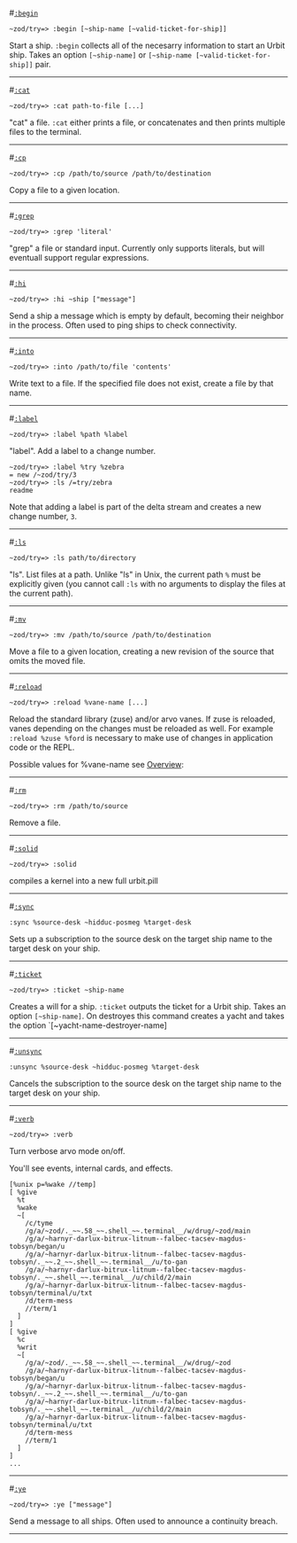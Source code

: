 #[`:begin`](#begin)

`~zod/try=> :begin [~ship-name [~valid-ticket-for-ship]]`

Start a ship. `:begin` collects all of the necesarry information to start an Urbit ship. Takes an option `[~ship-name]` or `[~ship-name [~valid-ticket-for-ship]]` pair.

---

#[`:cat`](#cat)

`~zod/try=> :cat path-to-file [...]`

"cat" a file. `:cat` either prints a file, or concatenates and then prints multiple files to the terminal.

---

#[`:cp`](#cp)

`~zod/try=> :cp /path/to/source /path/to/destination`

Copy a file to a given location.

---

#[`:grep`](#grep)

`~zod/try=> :grep 'literal' `

"grep" a file or standard input. Currently only supports literals, but will eventuall support regular expressions.

----

#[`:hi`](#hi)

`~zod/try=> :hi ~ship ["message"]`

Send a ship a message which is empty by default, becoming their neighbor in the process. Often used to ping ships to check connectivity.

---

#[`:into`](#into)

`~zod/try=> :into /path/to/file 'contents'`

Write text to a file. If the specified file does not exist, create a file by that name.

---

#[`:label`](#label)

`~zod/try=> :label %path %label`

"label". Add a label to a change number.
```
~zod/try=> :label %try %zebra
= new /~zod/try/3
~zod/try=> :ls /=try/zebra
readme
```
Note that adding a label is part of the delta stream and creates a new change number, `3`.

---

#[`:ls`](#ls)

`~zod/try=> :ls path/to/directory`

"ls". List files at a path. Unlike "ls" in Unix, the current path `%` must be explicitly given (you cannot call `:ls` with no arguments to display the files at the current path).

---

#[`:mv`](#mv)

`~zod/try=> :mv /path/to/source /path/to/destination`

Move a file to a given location, creating a new revision of the source that omits the moved file.

---

#[`:reload`](#reload)

`~zod/try=> :reload %vane-name [...]`

Reload the standard library (zuse) and/or arvo vanes. If zuse is reloaded, vanes depending on the changes must be reloaded as well. For example `:reload %zuse %ford` is necessary to make use of changes in application code or the REPL.

Possible values for %vane-name see [Overview](overview.md "overview"):

---

#[`:rm`](#rm)

`~zod/try=> :rm /path/to/source`

Remove a file.

---

#[`:solid`](#solid)

`~zod/try=> :solid `

compiles a kernel into a new full urbit.pill

---

#[`:sync`](#sync)

`:sync %source-desk ~hidduc-posmeg %target-desk`

Sets up a subscription to the source desk on the target ship name to the target desk on your ship.

---

#[`:ticket`](#ticket)

`~zod/try=> :ticket ~ship-name`

Creates a will for a ship. `:ticket` outputs the ticket for a Urbit ship. Takes an option `[~ship-name]`.
On destroyes this command creates a yacht and takes the option `[~yacht-name-destroyer-name]

---

#[`:unsync`](#unsync)

`:unsync %source-desk ~hidduc-posmeg %target-desk`

Cancels the subscription to the source desk on the target ship name to the target desk on your ship.


---

#[`:verb`](#verb)

`~zod/try=> :verb`

Turn verbose arvo mode on/off.

You'll see events, internal cards, and effects.

```
[%unix p=%wake //temp]
[ %give
  %t
  %wake
  ~[
    /c/tyme
    /g/a/~zod/._~~.58_~~.shell_~~.terminal__/w/drug/~zod/main
    /g/a/~harnyr-darlux-bitrux-litnum--falbec-tacsev-magdus-tobsyn/began/u
    /g/a/~harnyr-darlux-bitrux-litnum--falbec-tacsev-magdus-tobsyn/._~~.2_~~.shell_~~.terminal__/u/to-gan
    /g/a/~harnyr-darlux-bitrux-litnum--falbec-tacsev-magdus-tobsyn/._~~.shell_~~.terminal__/u/child/2/main
    /g/a/~harnyr-darlux-bitrux-litnum--falbec-tacsev-magdus-tobsyn/terminal/u/txt
    /d/term-mess
    //term/1
  ]
]
[ %give
  %c
  %writ
  ~[
    /g/a/~zod/._~~.58_~~.shell_~~.terminal__/w/drug/~zod
    /g/a/~harnyr-darlux-bitrux-litnum--falbec-tacsev-magdus-tobsyn/began/u
    /g/a/~harnyr-darlux-bitrux-litnum--falbec-tacsev-magdus-tobsyn/._~~.2_~~.shell_~~.terminal__/u/to-gan
    /g/a/~harnyr-darlux-bitrux-litnum--falbec-tacsev-magdus-tobsyn/._~~.shell_~~.terminal__/u/child/2/main
    /g/a/~harnyr-darlux-bitrux-litnum--falbec-tacsev-magdus-tobsyn/terminal/u/txt
    /d/term-mess
    //term/1
  ]
]
...
```

---

#[`:ye`](#ye)

`~zod/try=> :ye ["message"]`

Send a message to all ships. Often used to announce a continuity breach.

---
